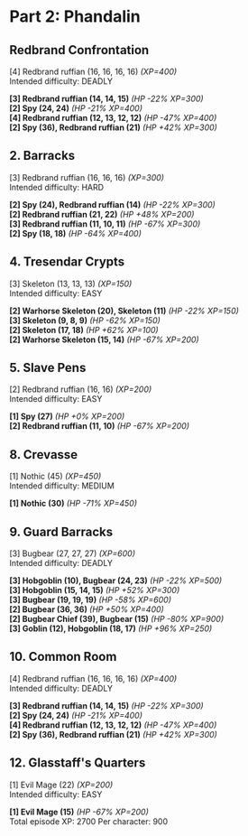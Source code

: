 # Part 2: Phandalin

## Redbrand Confrontation

[4] Redbrand ruffian (16, 16, 16, 16) _(XP=400)_  
Intended difficulty: DEADLY  
  
**[3] Redbrand ruffian (14, 14, 15)** _(HP -22% XP=300)_  
**[2] Spy (24, 24)** _(HP -21% XP=400)_  
**[4] Redbrand ruffian (12, 13, 12, 12)** _(HP -47% XP=400)_  
**[2] Spy (36), Redbrand ruffian (21)** _(HP +42% XP=300)_

## 2. Barracks

[3] Redbrand ruffian (16, 16, 16) _(XP=300)_  
Intended difficulty: HARD  
  
**[2] Spy (24), Redbrand ruffian (14)** _(HP -22% XP=300)_  
**[2] Redbrand ruffian (21, 22)** _(HP +48% XP=200)_  
**[3] Redbrand ruffian (11, 10, 11)** _(HP -67% XP=300)_  
**[2] Spy (18, 18)** _(HP -64% XP=400)_

## 4. Tresendar Crypts

[3] Skeleton (13, 13, 13) _(XP=150)_  
Intended difficulty: EASY  
  
**[2] Warhorse Skeleton (20), Skeleton (11)** _(HP -22% XP=150)_  
**[3] Skeleton (9, 8, 9)** _(HP -62% XP=150)_  
**[2] Skeleton (17, 18)** _(HP +62% XP=100)_  
**[2] Warhorse Skeleton (15, 14)** _(HP -67% XP=200)_

## 5. Slave Pens

[2] Redbrand ruffian (16, 16) _(XP=200)_  
Intended difficulty: EASY  
  
**[1] Spy (27)** _(HP +0% XP=200)_  
**[2] Redbrand ruffian (11, 10)** _(HP -67% XP=200)_

## 8. Crevasse

[1] Nothic (45) _(XP=450)_  
Intended difficulty: MEDIUM  
  
**[1] Nothic (30)** _(HP -71% XP=450)_

## 9. Guard Barracks

[3] Bugbear (27, 27, 27) _(XP=600)_  
Intended difficulty: DEADLY  
  
**[3] Hobgoblin (10), Bugbear (24, 23)** _(HP -22% XP=500)_  
**[3] Hobgoblin (15, 14, 15)** _(HP +52% XP=300)_  
**[3] Bugbear (19, 19, 19)** _(HP -58% XP=600)_  
**[2] Bugbear (36, 36)** _(HP +50% XP=400)_  
**[2] Bugbear Chief (39), Bugbear (15)** _(HP -80% XP=900)_  
**[3] Goblin (12), Hobgoblin (18, 17)** _(HP +96% XP=250)_

## 10. Common Room

[4] Redbrand ruffian (16, 16, 16, 16) _(XP=400)_  
Intended difficulty: DEADLY  
  
**[3] Redbrand ruffian (14, 14, 15)** _(HP -22% XP=300)_  
**[2] Spy (24, 24)** _(HP -21% XP=400)_  
**[4] Redbrand ruffian (12, 13, 12, 12)** _(HP -47% XP=400)_  
**[2] Spy (36), Redbrand ruffian (21)** _(HP +42% XP=300)_

## 12. Glasstaff's Quarters

[1] Evil Mage (22) _(XP=200)_  
Intended difficulty: EASY  
  
**[1] Evil Mage (15)** _(HP -67% XP=200)_  
Total episode XP: 2700 Per character: 900